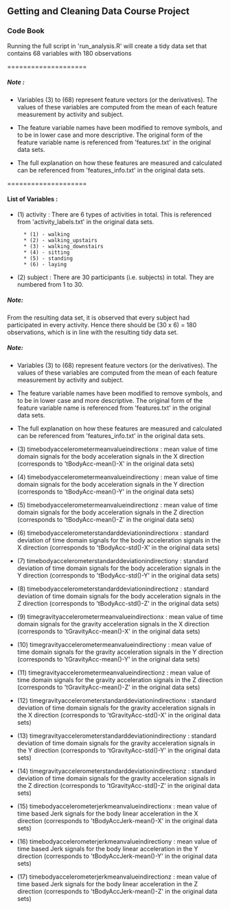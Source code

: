 ## Getting and Cleaning Data Course Project
   
### Code Book
   
   
Running the full script in 'run_analysis.R' will create a tidy data set that contains 68 variables with 180 observations
   
   
====================
   
##### Note :

* Variables (3) to (68) represent feature vectors (or the derivatives).  The values of these variables are computed from the mean of each feature measurement by activity and subject.

* The feature variable names have been modified to remove symbols, and to be in lower case and more descriptive.  The original form of the feature variable name is referenced from 'features.txt' in the original data sets.  

* The full explanation on how these features are measured and calculated can be referenced from 'features_info.txt' in the original data sets.
   
   
   
====================
   
#### List of Variables :
   
   
- (1) activity : There are 6 types of activities in total.  This is referenced from 'activity_labels.txt' in the original data sets.
   
		* (1) - walking
		* (2) - walking_upstairs
		* (3) - walking_downstairs
		* (4) - sitting
		* (5) - standing
		* (6) - laying
   
   
- (2) subject : There are 30 participants (i.e. subjects) in total.  They are numbered from 1 to 30.
   
   
##### Note: 
   
From the resulting data set, it is observed that every subject had participated in every activity.  Hence there should be (30 x 6) = 180 observations, which is in line with the resulting tidy data set.
   
   
##### Note: 

* Variables (3) to (68) represent feature vectors (or the derivatives).  The values of these variables are computed from the mean of each feature measurement by activity and subject.

* The feature variable names have been modified to remove symbols, and to be in lower case and more descriptive.  The original form of the feature variable name is referenced from 'features.txt' in the original data sets.  

* The full explanation on how these features are measured and calculated can be referenced from 'features_info.txt' in the original data sets.


- (3) timebodyaccelerometermeanvalueindirectionx : mean value of time domain signals for the body acceleration signals in the X direction  (corresponds to 'tBodyAcc-mean()-X' in the original data sets)


- (4) timebodyaccelerometermeanvalueindirectiony : mean value of time domain signals for the body acceleration signals in the Y direction  (corresponds to 'tBodyAcc-mean()-Y' in the original data sets)


- (5) timebodyaccelerometermeanvalueindirectionz : mean value of time domain signals for the body acceleration signals in the Z direction  (corresponds to 'tBodyAcc-mean()-Z' in the original data sets)


- (6) timebodyaccelerometerstandarddeviationindirectionx : standard deviation of time domain signals for the body acceleration signals in the X direction  (corresponds to 'tBodyAcc-std()-X' in the original data sets)


- (7) timebodyaccelerometerstandarddeviationindirectiony : standard deviation of time domain signals for the body acceleration signals in the Y direction  (corresponds to 'tBodyAcc-std()-Y' in the original data sets)


- (8) timebodyaccelerometerstandarddeviationindirectionz : standard deviation of time domain signals for the body acceleration signals in the Z direction  (corresponds to 'tBodyAcc-std()-Z' in the original data sets)


- (9) timegravityaccelerometermeanvalueindirectionx : mean value of time domain signals for the gravity acceleration signals in the X direction  (corresponds to 'tGravityAcc-mean()-X' in the original data sets)


- (10) timegravityaccelerometermeanvalueindirectiony : mean value of time domain signals for the gravity acceleration signals in the Y direction  (corresponds to 'tGravityAcc-mean()-Y' in the original data sets)


- (11) timegravityaccelerometermeanvalueindirectionz : mean value of time domain signals for the gravity acceleration signals in the Z direction  (corresponds to 'tGravityAcc-mean()-Z' in the original data sets)


- (12) timegravityaccelerometerstandarddeviationindirectionx : standard deviation of time domain signals for the gravity acceleration signals in the X direction  (corresponds to 'tGravityAcc-std()-X' in the original data sets)


- (13) timegravityaccelerometerstandarddeviationindirectiony : standard deviation of time domain signals for the gravity acceleration signals in the Y direction  (corresponds to 'tGravityAcc-std()-Y' in the original data sets)


- (14) timegravityaccelerometerstandarddeviationindirectionz : standard deviation of time domain signals for the gravity acceleration signals in the Z direction  (corresponds to 'tGravityAcc-std()-Z' in the original data sets)


- (15) timebodyaccelerometerjerkmeanvalueindirectionx : mean value of time based Jerk signals for the body linear acceleration in the X direction  (corresponds to 'tBodyAccJerk-mean()-X' in the original data sets)


- (16) timebodyaccelerometerjerkmeanvalueindirectiony : mean value of time based Jerk signals for the body linear acceleration in the Y direction  (corresponds to 'tBodyAccJerk-mean()-Y' in the original data sets)


- (17) timebodyaccelerometerjerkmeanvalueindirectionz : mean value of time based Jerk signals for the body linear acceleration in the Z direction  (corresponds to 'tBodyAccJerk-mean()-Z' in the original data sets)
